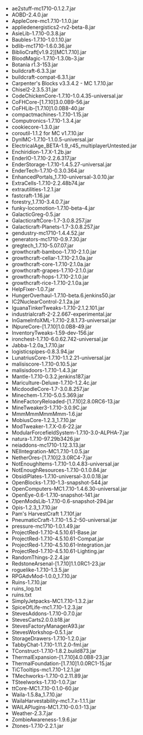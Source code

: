 * ae2stuff-mc1710-0.1.2.7.jar
* AOBD-2.4.0.jar
* AppleCore-mc1.7.10-1.1.0.jar
* appliedenergistics2-rv2-beta-8.jar
* AsieLib-1.7.10-0.3.8.jar
* Baubles-1.7.10-1.0.1.10.jar
* bdlib-mc1710-1.6.0.36.jar
* BiblioCraft[v1.9.2][MC1.7.10].jar
* BloodMagic-1.7.10-1.3.0b-3.jar
* Botania r1.3-153.jar
* buildcraft-6.3.3.jar
* buildcraft-compat-6.3.1.jar
* Carpenter's Blocks v3.3.4.2 - MC 1.7.10.jar
* Chisel2-2.3.5.31.jar
* CodeChickenCore-1.7.10-1.0.4.35-universal.jar
* CoFHCore-[1.7.10]3.0.0B9-56.jar
* CoFHLib-[1.7.10]1.0.0B8-40.jar
* compactmachines-1.7.10-1.15.jar
* Computronics-1.7.10-1.3.4.jar
* cookiecore-1.3.0.jar
* coroutil-1.1.2 for MC v1.7.10.jar
* DynIMC-1.7.10-1.1.0.5-universal.jar
* ElectricalAge_BETA-1.9_r45_multiplayerUntested.jar
* Enchiridion-1.7.X-1.2b.jar
* EnderIO-1.7.10-2.2.6.317.jar
* EnderStorage-1.7.10-1.4.5.27-universal.jar
* EnderTech-1.7.10-0.3.0.364.jar
* EnhancedPortals_1.7.10-universal-3.0.10.jar
* ExtraCells-1.7.10-2.2.48b74.jar
* extrautilities-1.2.1.jar
* fastcraft-1.16.jar
* forestry_1.7.10-3.4.0.7.jar
* funky-locomotion-1.7.10-beta-4.jar
* GalacticGreg-0.5.jar
* GalacticraftCore-1.7-3.0.8.257.jar
* Galacticraft-Planets-1.7-3.0.8.257.jar
* gendustry-mc1710-1.4.4.52.jar
* generators-mc1710-0.9.7.30.jar
* gregtech_1.7.10-5.07.07.jar
* growthcraft-bamboo-1.7.10-2.1.0.jar
* growthcraft-cellar-1.7.10-2.1.0a.jar
* growthcraft-core-1.7.10-2.1.0a.jar
* growthcraft-grapes-1.7.10-2.1.0.jar
* growthcraft-hops-1.7.10-2.1.0.jar
* growthcraft-rice-1.7.10-2.1.0a.jar
* HelpFixer-1.0.7.jar
* HungerOverhaul-1.7.10-beta.6.jenkins50.jar
* IC2NuclearControl-2.1.2a.jar
* IguanaTinkerTweaks-1.7.10-2.1.2.101.jar
* industrialcraft-2-2.2.667-experimental.jar
* InGameInfoXML-1.7.10-2.8.1.73-universal.jar
* INpureCore-[1.7.10]1.0.0B8-49.jar
* InventoryTweaks-1.59-dev-156.jar
* ironchest-1.7.10-6.0.62.742-universal.jar
* Jabba-1.2.0a_1.7.10.jar
* logisticspipes-0.8.3.94.jar
* LunatriusCore-1.7.10-1.1.2.21-universal.jar
* malisiscore-1.7.10-0.10.5.jar
* malisisdoors-1.7.10-1.4.3.jar
* Mantle-1.7.10-0.3.2.jenkins187.jar
* Mariculture-Deluxe-1.7.10-1.2.4c.jar
* MicdoodleCore-1.7-3.0.8.257.jar
* Minechem-1.7.10-5.0.5.369.jar
* MineFactoryReloaded-[1.7.10]2.8.0RC6-13.jar
* MineTweaker3-1.7.10-3.0.9C.jar
* MmmMmmMmmMmm-1.6.jar
* MobiusCore-1.2.3_1.7.10.jar
* ModTweaker-1.7.X-0.6-22.jar
* ModularForcefieldSystem-1.7.10-3.0-ALPHA-7.jar
* natura-1.7.10-97.29b3426.jar
* neiaddons-mc1710-1.12.3.13.jar
* NEIIntegration-MC1.7.10-1.0.5.jar
* NetherOres-[1.7.10]2.3.0RC4-7.jar
* NotEnoughItems-1.7.10-1.0.4.83-universal.jar
* NotEnoughResources-1.7.10-0.1.0.84.jar
* ObsidiPlates-1.7.10-universal-3.0.0.18.jar
* OpenBlocks-1.7.10-1.3-snapshot-544.jar
* OpenComputers-MC1.7.10-1.4.6.30-universal.jar
* OpenEye-0.6-1.7.10-snapshot-141.jar
* OpenModsLib-1.7.10-0.6-snapshot-294.jar
* Opis-1.2.3_1.7.10.jar
* Pam's HarvestCraft 1.7.10f.jar
* PneumaticCraft-1.7.10-1.5.2-50-universal.jar
* pressure-mc1710-1.0.1.49.jar
* ProjectRed-1.7.10-4.5.10.61-Base.jar
* ProjectRed-1.7.10-4.5.10.61-Compat.jar
* ProjectRed-1.7.10-4.5.10.61-Integration.jar
* ProjectRed-1.7.10-4.5.10.61-Lighting.jar
* RandomThings-2.2.4.jar
* RedstoneArsenal-[1.7.10]1.1.0RC1-23.jar
* roguelike-1.7.10-1.3.5.jar
* RPGAdvMod-1.0.0_1.7.10.jar
* Ruins-1.7.10.jar
* ruins_log.txt
* ruins.txt
* SimplyJetpacks-MC1.7.10-1.3.2.jar
* SpiceOfLife-mc1.7.10-1.2.3.jar
* StevesAddons-1.7.10-0.7.0.jar
* StevesCarts2.0.0.b18.jar
* StevesFactoryManagerA93.jar
* StevesWorkshop-0.5.1.jar
* StorageDrawers-1.7.10-1.2.0.jar
* TabbyChat-1.7.10-1.11.2.0-fml.jar
* TConstruct-1.7.10-1.8.2.build873.jar
* ThermalExpansion-[1.7.10]4.0.0B8-23.jar
* ThermalFoundation-[1.7.10]1.0.0RC1-15.jar
* TiCTooltips-mc1.7.10-1.2.1.jar
* TMechworks-1.7.10-0.2.11.89.jar
* TSteelworks-1.7.10-1.0.7.jar
* ttCore-MC1.7.10-0.1.0-60.jar
* Waila-1.5.8a_1.7.10.jar
* WailaHarvestability-mc1.7.x-1.1.1.jar
* WAILAPlugins-MC1.7.10-0.0.1-13.jar
* Weather-2.3.7.jar
* ZombieAwareness-1.9.6.jar
* Ztones-1.7.10-2.2.1.jar
